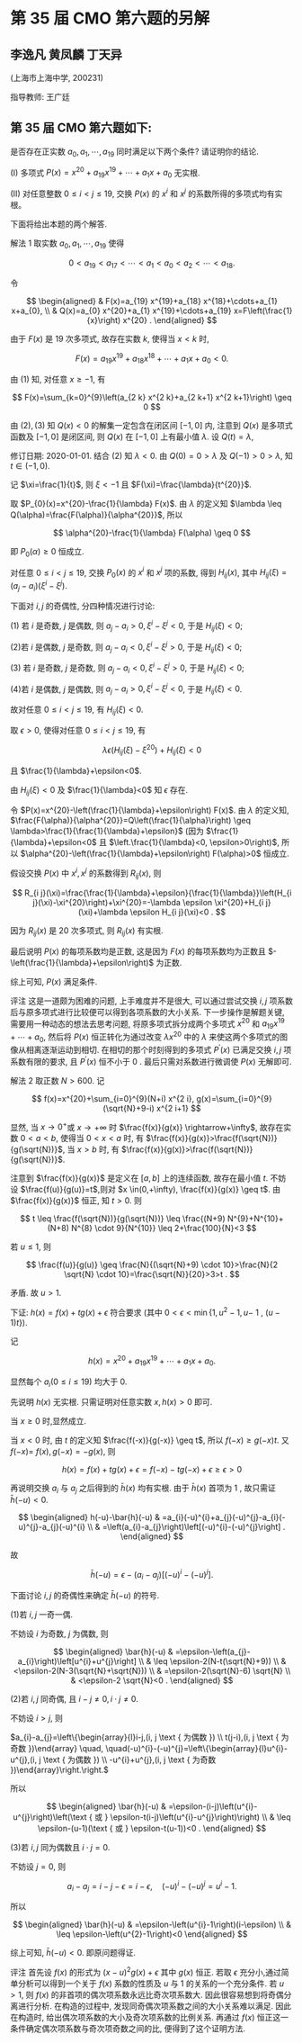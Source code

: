 # 第 35 届 CMO 第六题的另解 

## 李逸凡 黄凤麟 丁天异

(上海市上海中学, 200231)

指导教师: 王广廷

## 第 35 届 $\mathrm{CMO}$ 第六题如下:

是否存在正实数 $a_{0}, a_{1}, \cdots, a_{19}$ 同时满足以下两个条件? 请证明你的结论.

(I) 多项式 $P(x)=x^{20}+a_{19} x^{19}+\cdots+a_{1} x+a_{0}$ 无实根.

(II) 对任意整数 $0 \leq i<j \leq 19$, 交换 $P(x)$ 的 $x^{i}$ 和 $x^{j}$ 的系数所得的多项式均有实根。

下面将给出本题的两个解答.

解法 1 取实数 $a_{0}, a_{1}, \cdots, a_{19}$ 使得

$$
0<a_{19}<a_{17}<\cdots<a_{1}<a_{0}<a_{2}<\cdots<a_{18} .
$$

令

$$
\begin{aligned}
& F(x)=a_{19} x^{19}+a_{18} x^{18}+\cdots+a_{1} x+a_{0}, \\
& Q(x)=a_{0} x^{20}+a_{1} x^{19}+\cdots+a_{19} x=F\left(\frac{1}{x}\right) x^{20} .
\end{aligned}
$$

由于 $F(x)$ 是 19 次多项式, 故存在实数 $k$, 使得当 $x<k$ 时,

$$
F(x)=a_{19} x^{19}+a_{18} x^{18}+\cdots+a_{1} x+a_{0}<0 .
$$

由 (1) 知, 对任意 $x \geq-1$, 有

$$
F(x)=\sum_{k=0}^{9}\left(a_{2 k} x^{2 k}+a_{2 k+1} x^{2 k+1}\right) \geq 0
$$

由 $(2),(3)$ 知 $Q(x)<0$ 的解集一定包含在闭区间 $[-1,0]$ 内, 注意到 $Q(x)$ 是多项式函数及 $[-1,0]$ 是闭区间, 则 $Q(x)$ 在 $[-1,0]$ 上有最小值 $\lambda$. 设 $Q(t)=\lambda$,

修订日期: 2020-01-01.
结合 $(2)$ 知 $\lambda<0$. 由 $Q(0)=0>\lambda$ 及 $Q(-1)>0>\lambda$, 知 $t \in(-1,0)$.

记 $\xi=\frac{1}{t}$, 则 $\xi<-1$ 且 $F(\xi)=\frac{\lambda}{t^{20}}$.

取 $P_{0}(x)=x^{20}-\frac{1}{\lambda} F(x)$. 由 $\lambda$ 的定义知 $\lambda \leq Q(\alpha)=\frac{F(\alpha)}{\alpha^{20}}$, 所以

$$
\alpha^{20}-\frac{1}{\lambda} F(\alpha) \geq 0
$$

即 $P_{0}(\alpha) \geq 0$ 恒成立.

对任意 $0 \leq i<j \leq 19$, 交换 $P_{0}(x)$ 的 $x^{i}$ 和 $x^{j}$ 项的系数, 得到 $H_{i j}(x)$, 其中 $H_{i j}(\xi)=\left(a_{j}-a_{i}\right)\left(\xi^{i}-\xi^{j}\right)$.

下面对 $i, j$ 的奇偶性, 分四种情况进行讨论:

(1) 若 $i$ 是奇数, $j$ 是偶数, 则 $a_{j}-a_{i}>0, \xi^{i}-\xi^{j}<0$, 于是 $H_{i j}(\xi)<0$;

(2)若 $i$ 是偶数, $j$ 是奇数, 则 $a_{j}-a_{i}<0, \xi^{i}-\xi^{j}>0$, 于是 $H_{i j}(\xi)<0$;

(3) 若 $i$ 是奇数, $j$ 是奇数, 则 $a_{j}-a_{i}<0, \xi^{i}-\xi^{j}>0$, 于是 $H_{i j}(\xi)<0$;

(4)若 $i$ 是偶数, $j$ 是偶数, 则 $a_{j}-a_{i}>0, \xi^{i}-\xi^{j}<0$, 于是 $H_{i j}(\xi)<0$.

故对任意 $0 \leq i<j \leq 19$, 有 $H_{i j}(\xi)<0$.

取 $\epsilon>0$, 使得对任意 $0 \leq i<j \leq 19$, 有

$$
\lambda \epsilon\left(H_{i j}(\xi)-\xi^{20}\right)+H_{i j}(\xi)<0
$$

且 $\frac{1}{\lambda}+\epsilon<0$.

由 $H_{i j}(\xi)<0$ 及 $\frac{1}{\lambda}<0$ 知 $\epsilon$ 存在.

令 $P(x)=x^{20}-\left(\frac{1}{\lambda}+\epsilon\right) F(x)$. 由 $\lambda$ 的定义知, $\frac{F(\alpha)}{\alpha^{20}}=Q\left(\frac{1}{\alpha}\right) \geq \lambda>\frac{1}{\frac{1}{\lambda}+\epsilon}$ (因为 $\frac{1}{\lambda}+\epsilon<0$ 且 $\left.\frac{1}{\lambda}<0, \epsilon>0\right)$, 所以 $\alpha^{20}-\left(\frac{1}{\lambda}+\epsilon\right) F(\alpha)>0$ 恒成立.

假设交换 $P(x)$ 中 $x^{i}, x^{j}$ 的系数得到 $R_{i j}(x)$, 则

$$
R_{i j}(\xi)=\frac{\frac{1}{\lambda}+\epsilon}{\frac{1}{\lambda}}\left(H_{i j}(\xi)-\xi^{20}\right)+\xi^{20}=-\lambda \epsilon \xi^{20}+H_{i j}(\xi)+\lambda \epsilon H_{i j}(\xi)<0 .
$$

因为 $R_{i j}(x)$ 是 20 次多项式, 则 $R_{i j}(x)$ 有实根.

最后说明 $P(x)$ 的每项系数均是正数, 这是因为 $F(x)$ 的每项系数均为正数且 $-\left(\frac{1}{\lambda}+\epsilon\right)$ 为正数.

综上可知, $P(x)$ 满足条件.

评注 这是一道颇为困难的问题, 上手难度并不是很大, 可以通过尝试交换 $i, j$ 项系数后与原多项式进行比较便可以得到各项系数的大小关系. 下一步操作是解题关键, 需要用一种动态的想法去思考问题, 将原多项式拆分成两个多项式 $x^{20}$ 和 $a_{19} x^{19}+\cdots+a_{0}$, 然后将 $P(x)$ 恒正转化为通过改变 $\lambda x^{20}$ 中的 $\lambda$ 来使这两个多项式的图像从相离逐渐运动到相切. 在相切的那个时刻得到的多项式
$P^{\prime}(x)$ 已满足交换 $i, j$ 项系数有限的要求, 且 $P^{\prime}(x)$ 恒不小于 0 . 最后只需对系数进行微调使 $P(x)$ 无解即可.

解法 2 取正数 $N>600$. 记

$$
f(x)=x^{20}+\sum_{i=0}^{9}(N+i) x^{2 i}, g(x)=\sum_{i=0}^{9}(\sqrt{N}+9-i) x^{2 i+1}
$$

显然, 当 $x \rightarrow 0^{+}$或 $x \rightarrow+\infty$ 时 $\frac{f(x)}{g(x)} \rightarrow+\infty$, 故存在实数 $0<a<b$, 使得当 $0<x<a$ 时, 有 $\frac{f(x)}{g(x)}>\frac{f(\sqrt{N})}{g(\sqrt{N})}$, 当 $x>b$ 时, 有 $\frac{f(x)}{g(x)}>\frac{f(\sqrt{N})}{g(\sqrt{N})}$.

注意到 $\frac{f(x)}{g(x)}$ 是定义在 $[a, b]$ 上的连续函数, 故存在最小值 $t$. 不妨设 $\frac{f(u)}{g(u)}=t$,则对 $x \in(0,+\infty), \frac{f(x)}{g(x)} \geq t$. 由 $\frac{f(x)}{g(x)}$ 恒正, 知 $t>0$. 则

$$
t \leq \frac{f(\sqrt{N})}{g(\sqrt{N})} \leq \frac{(N+9) N^{9}+N^{10}+(N+8) N^{8} \cdot 9}{N^{10}} \leq 2+\frac{100}{N}<3
$$

若 $u \leq 1$, 则

$$
\frac{f(u)}{g(u)} \geq \frac{N}{(\sqrt{N}+9) \cdot 10}>\frac{N}{2 \sqrt{N} \cdot 10}=\frac{\sqrt{N}}{20}>3>t .
$$

矛盾. 故 $u>1$.

下证: $h(x)=f(x)+t g(x)+\epsilon$ 符合要求 (其中 $0<\epsilon<\min \left\{1, u^{2}-1, u-\right.$ 1 , $(u-1) t\})$.

记

$$
h(x)=x^{20}+a_{19} x^{19}+\cdots+a_{1} x+a_{0} .
$$

显然每个 $a_{i}(0 \leq i \leq 19)$ 均大于 0.

先说明 $h(x)$ 无实根. 只需证明对任意实数 $x, h(x)>0$ 即可.

当 $x \geq 0$ 时,显然成立.

当 $x<0$ 时, 由 $t$ 的定义知 $\frac{f(-x)}{g(-x)} \geq t$, 所以 $f(-x) \geq g(-x) t$. 又 $f(-x)=$ $f(x), g(-x)=-g(x)$, 则

$$
h(x)=f(x)+t g(x)+\epsilon=f(-x)-t g(-x)+\epsilon \geq \epsilon>0
$$

再说明交换 $a_{i}$ 与 $a_{j}$ 之后得到的 $\bar{h}(x)$ 均有实根. 由于 $\bar{h}(x)$ 首项为 1 , 故只需证 $\bar{h}(-u)<0$.

$$
\begin{aligned}
h(-u)-\bar{h}(-u) & =a_{i}(-u)^{i}+a_{j}(-u)^{j}-a_{i}(-u)^{j}-a_{j}(-u)^{i} \\
& =\left(a_{i}-a_{j}\right)\left[(-u)^{i}-(-u)^{j}\right] .
\end{aligned}
$$

故

$$
\bar{h}(-u)=\epsilon-\left(a_{i}-a_{j}\right)\left[(-u)^{i}-(-u)^{j}\right] .
$$

下面讨论 $i, j$ 的奇偶性来确定 $\bar{h}(-u)$ 的符号.

(1)若 $i, j$ 一奇一偶.

不妨设 $i$ 为奇数, $j$ 为偶数, 则

$$
\begin{aligned}
\bar{h}(-u) & =\epsilon-\left(a_{j}-a_{i}\right)\left[u^{i}+u^{j}\right] \\
& \leq \epsilon-2(N-t(\sqrt{N}+9)) \\
& <\epsilon-2(N-3(\sqrt{N}+\sqrt{N})) \\
& =\epsilon-2(\sqrt{N}-6) \sqrt{N} \\
& <\epsilon-2 \sqrt{N}<0 .
\end{aligned}
$$

(2)若 $i, j$ 同奇偶, 且 $i-j \neq 0, i \cdot j \neq 0$.

不妨设 $i>j$, 则

$a_{i}-a_{j}=\left\{\begin{array}{l}i-j,(i, j \text { 为偶数 }) \\ t(j-i),(i, j \text { 为奇数 })\end{array} \quad, \quad(-u)^{i}-(-u)^{j}=\left\{\begin{array}{l}u^{i}-u^{j},(i, j \text { 为偶数 }) \\ -u^{i}+u^{j},(i, j \text { 为奇数 })\end{array}\right.\right.$

所以

$$
\begin{aligned}
\bar{h}(-u) & =\epsilon-(i-j)\left(u^{i}-u^{j}\right)\left(\text { 或 } \epsilon-t(i-j)\left(u^{i}-u^{j}\right)\right) \\
& \leq \epsilon-(u-1)(\text { 或 } \epsilon-t(u-1))<0 .
\end{aligned}
$$

(3)若 $i, j$ 同为偶数且 $i \cdot j=0$.

不妨设 $j=0$, 则

$$
a_{i}-a_{j}=i-j-\epsilon=i-\epsilon, \quad(-u)^{i}-(-u)^{j}=u^{i}-1 .
$$

所以

$$
\begin{aligned}
\bar{h}(-u) & =\epsilon-\left(u^{i}-1\right)(i-\epsilon) \\
& \leq \epsilon-\left(u^{2}-1\right)<0
\end{aligned}
$$

综上可知, $\bar{h}(-u)<0$. 即原问题得证.

评注 首先设 $f(x)$ 的形式为 $(x-u)^{2} g(x)+\epsilon$ 其中 $g(x)$ 恒正. 若取 $\epsilon$ 充分小,通过简单分析可以得到一个关于 $f(x)$ 系数的性质及 $u$ 与 1 的关系的一个充分条件. 若 $u>1$, 则 $f(x)$ 的非首项的偶次项系数永远比奇次项系数大. 因此很容易想到将奇偶分离进行分析. 在构造的过程中, 发现同奇偶次项系数之间的大小关系难以满足. 因此在构造时, 给出偶次项系数的大小及奇次项系数的比例关系. 再通过 $f(x)$ 恒正这一条件确定偶次项系数与奇次项奇数之间的比, 便得到了这个证明方法.

